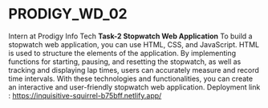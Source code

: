 # PRODIGY_WD_02
Intern at Prodigy Info Tech
**Task-2 Stopwatch Web Application**
To build a stopwatch web application, you can use HTML, CSS, and JavaScript.
HTML is used to structure the elements of the application. By implementing functions for starting, pausing, and resetting the stopwatch, as well as tracking and displaying lap times, users can accurately measure and record time intervals. With these technologies and functionalities, you can create an interactive and user-friendly stopwatch web application.
Deployment link : https://inquisitive-squirrel-b75bff.netlify.app/
